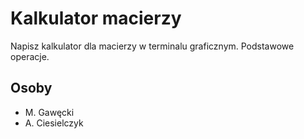 # Kalkulator macierzy

Napisz kalkulator dla macierzy w terminalu graficznym. 
Podstawowe operacje.

## Osoby
- M. Gawęcki
- A. Ciesielczyk

